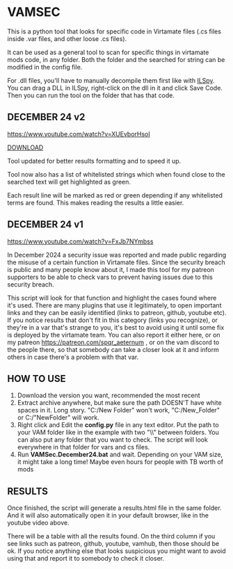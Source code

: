 # VAMSEC

This is a python tool that looks for specific code in Virtamate files (.cs files inside .var files, and other loose .cs files).

It can be used as a general tool to scan for specific things in virtamate mods code, in any folder. Both the folder and the searched for string can be modified in the config file. 

For .dll files, you'll have to manually decompile them first like with [ILSpy](https://github.com/icsharpcode/ILSpy). You can drag a DLL in ILSpy, right-click on the dll in it and click Save Code. Then you can run the tool on the folder that has that code.


## DECEMBER 24 v2
https://www.youtube.com/watch?v=XUEvborHsoI

[DOWNLOAD](https://github.com/5PQR/VAMSEC/releases/download/December24v2/SPQR.VAMSEC.December24v2.zip)

Tool updated for better results formatting and to speed it up. 

Tool now also has a list of whitelisted strings which when found close to the searched text will get highlighted as green.

Each result line will be marked as red or green depending if any whitelisted terms are found. This makes reading the results a little easier.


## DECEMBER 24 v1
https://www.youtube.com/watch?v=FxJb7NYmbss

In December 2024 a security issue was reported and made public regarding the misuse of a certain function in Virtamate files. Since the security breach is public and many people know about it, I made this tool for my patreon supporters to be able to check vars to prevent having issues due to this security breach.

This script will look for that function and highlight the cases found where it's used. There are many plugins that use it legitimately, to open important links and they can be easily identified (links to patreon, github, youtube etc). If you notice results that don't fit in this category (links you recognize), or they're in a var that's strange to you, it's best to avoid using it until some fix is deployed by the virtamate team. You can also report it either here, or on my patreon https://patreon.com/spqr_aeternum , or on the vam discord to the people there, so that somebody can take a closer look at it and inform others in case there's a problem with that var.


## HOW TO USE
1. Download the version you want, recommended the most recent
2. Extract archive anywhere, but make sure the path DOESN'T have white spaces in it. Long story. "C:/New Folder" won't work, "C:/New_Folder" or C:/"NewFolder" will work.
3. Right click and Edit the **config.py**  file in any text editor. Put the path to your VAM folder like in the example with two "\\\\" between folders. You can also put any folder that you want to check. The script will look everywhere in that folder for vars and cs files.
4. Run  **VAMSec.December24.bat** and wait. Depending on your VAM size, it might take a long time! Maybe even hours for people with TB worth of mods

## RESULTS
Once finished, the script will generate a results.html file in the same folder. And it will also automatically open it in your default browser, like in the youtube video above.

There will be a table with all the results found. On the third column if you see links such as patreon, github, youtube, vamhub, then those should be ok. If you notice anything else that looks suspicious you might want to avoid using that and report it to somebody to check it closer.




